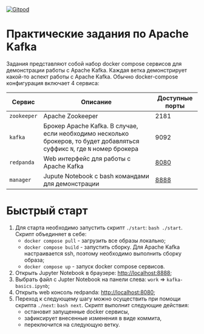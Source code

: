 [![Gitpod](https://img.shields.io/badge/Open%20in%20Gitpod-908a85?logo=gitpod)](https://gitpod.io/#https://github.com/ShibaYaR/kafka-exercises)

# Практические задания по Apache Kafka

Задания представляют собой набор docker compose сервисов для демонстрации работы с Apache Kafka. Каждая ветка демонстрирует какой-то аспект работы с Apache Kafka. Обычно docker-compose конфигурация включает 4 сервиса:

| Сервис | Описание | Доступные порты |
|--------|----------|------------------|
| `zookeeper` | Apache Zookeeper | 2181 |
| `kafka` | Брокер Apache Kafka. В случае, если необходимо несколько брокеров, то будет добавляться суффикс `N`, где `N` номер брокера | 9092 |
| `redpanda` | Web интерфейс для работы с Apache Kafka | [8080](http://localhost:8080) |
| `manager` | Jupute Notebook с bash командами для демонстрации | [8888](http://localhost:8888) |

# Быстрый старт

1. Для старта необходимо запустить скрипт `./start`: `bash ./start`. Скрипт объединяет в себе:
    - `docker compose pull` - загрузить все образы локально;
    - `docker compose build` - запустить сборку. Для Apache Kafka настраивается ssh, поэтому необходимо выполнить сборку образа;
    - `docker compose up` - запуск docker compose сервисов.
1. Открыть Jupyter Notebook в браузере: [http://localhost:8888](http://localhost:8888);
1. Выбрать файл с Jupter Notebook на панели слева: `work` => `kafka-basics.ipynb`;
1. Открыть web консоль redpanda: [http://localhost:8080](http://localhost:8080);
1. Переход к следующему шагу можно осуществить при помощи скрипта `./next`: `bash next`. Скрипт выполнит следующие действия:
    - остановит запущенные docker сервисы,
    - зафиксирует внесенные изменения в виде коммита,
    - переключится на следующую ветку.
